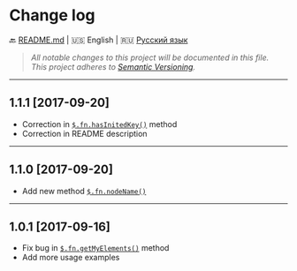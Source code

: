# Change log

:back: [README.md](./README.md) 
|
:us: English
|
:ru: [Русский язык](./CHANGELOG-RU.md)

> _All notable changes to this project will be documented in this file._  
> _This project adheres to [Semantic Versioning](http://semver.org/)._

---

## 1.1.1 [2017-09-20]

- Correction in [`$.fn.hasInitedKey()`](./README.md#fnhasinitedkey-key--setkey) method 
- Correction in README description

---

## 1.1.0 [2017-09-20]

- Add new method [`$.fn.nodeName()`](./README.md#fnnodename-)

---

## 1.0.1 [2017-09-16]

- Fix bug in [`$.fn.getMyElements()`](./README.md#fngetmyelements-datakey-selector--direction-notself) method
- Add more usage examples
